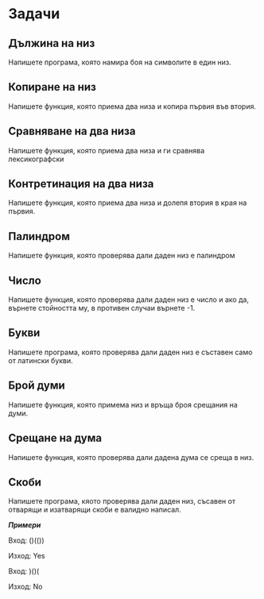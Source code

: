 # Задачи

## Дължина на низ

Напишете програма, която намира боя на символите в един низ.

## Копиране на низ

Напишете функция, която приема два низа и копира първия във втория.

## Сравняване на два низа

Напишете функция, която приема два низа и ги сравнява лексикографски

## Контретинация на два низа

Напишете функция, която приема два низа и долепя втория в края на първия.

## Палиндром

Напишете функция, която проверява дали даден низ е палиндром

## Число 

Напишете функция, която проверява дали даден низ е число и ако да, върнете стойността му, в противен случаи върнете -1.

## Букви

Напишете програма, която проверява дали даден низ е съставен само от латински букви.

## Брой думи

Напишете функция, която примема низ и връща броя срещания на думи.

## Срещане на дума

Напишете функция, която проверява дали дадена дума се среща в низ.

## Скоби

Напишете програма, кяото проверява дали даден низ, съсавен от отварящи и изатварящи скоби е валидно написал.

***Примери***

Вход: ()(())

Изход: Yes

Вход: )()(

Изход: No 
